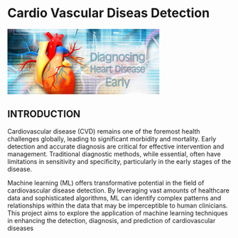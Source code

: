# Cardio Vascular Diseas Detection

![cardio](https://github.com/MaheshikaDilhani/cardiovascular-disease-Detection/blob/main/cardio.jpeg)

## INTRODUCTION

Cardiovascular disease (CVD) remains one of the foremost health challenges globally, leading to significant morbidity and mortality. Early detection and accurate diagnosis are critical for effective intervention and management. Traditional diagnostic methods, while essential, often have limitations in sensitivity and specificity, particularly in the early stages of the disease.

Machine learning (ML) offers transformative potential in the field of cardiovascular disease detection. By leveraging vast amounts of healthcare data and sophisticated algorithms, ML can identify complex patterns and relationships within the data that may be imperceptible to human clinicians. This project aims to explore the application of machine learning techniques in enhancing the detection, diagnosis, and prediction of cardiovascular diseases
